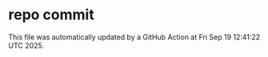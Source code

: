 # repo commit

This file was automatically updated by a GitHub Action at Fri Sep 19 12:41:22 UTC 2025.

